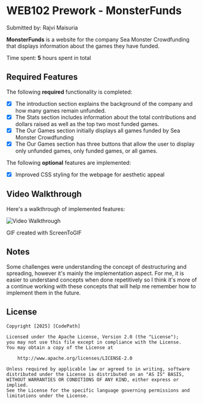 # WEB102 Prework - MonsterFunds

Submitted by: Rajvi Maisuria

**MonsterFunds** is a website for the company Sea Monster Crowdfunding that displays information about the games they have funded.

Time spent: **5** hours spent in total

## Required Features

The following **required** functionality is completed:

* [X] The introduction section explains the background of the company and how many games remain unfunded.
* [X] The Stats section includes information about the total contributions and dollars raised as well as the top two most funded games.
* [X] The Our Games section initially displays all games funded by Sea Monster Crowdfunding
* [X] The Our Games section has three buttons that allow the user to display only unfunded games, only funded games, or all games.

The following **optional** features are implemented:

* [X] Improved CSS styling for the webpage for aesthetic appeal

## Video Walkthrough

Here's a walkthrough of implemented features:

<img src='monsterfunds-webdev.gif' title='Video Walkthrough' width='' alt='Video Walkthrough' />

GIF created with ScreenToGIF


## Notes

Some challenges were understanding the concept of destructuring and spreading, however it's mainly the implementation aspect. For me, it is easier to understand concepts when done repetitively so I think it's more of a continue working with these concepts that will help me remember how to implement them in the future. 

## License

    Copyright [2025] [CodePath]

    Licensed under the Apache License, Version 2.0 (the "License");
    you may not use this file except in compliance with the License.
    You may obtain a copy of the License at

        http://www.apache.org/licenses/LICENSE-2.0

    Unless required by applicable law or agreed to in writing, software
    distributed under the License is distributed on an "AS IS" BASIS,
    WITHOUT WARRANTIES OR CONDITIONS OF ANY KIND, either express or implied.
    See the License for the specific language governing permissions and
    limitations under the License.
